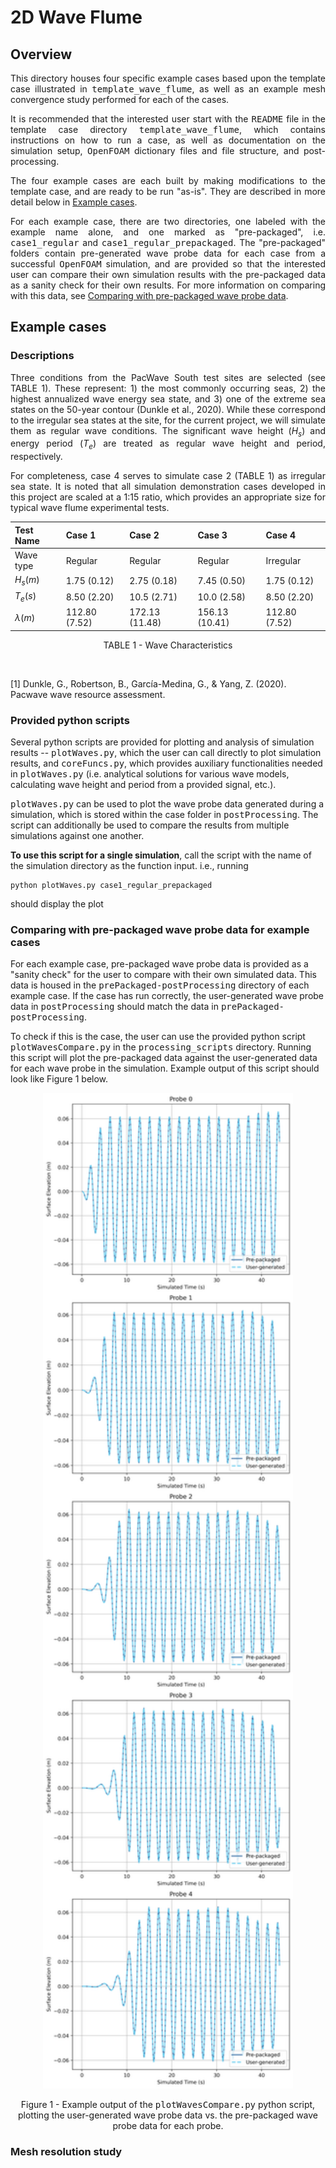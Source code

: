 # 2D Wave Flume

<div align="justify">

## Overview 
This directory houses four specific example cases based upon the template case illustrated in <tt>template_wave_flume</tt>, as well as an example mesh convergence study performed for each of the cases. 

It is recommended that the interested user start with the <tt>README</tt> file in the template case directory <tt>template_wave_flume</tt>, which contains instructions on how to run a case, as well as documentation on the simulation setup, <tt>OpenFOAM</tt> dictionary files and file structure, and post-processing.  

The four example cases are each built by making modifications to the template case, and are ready to be run "as-is". They are described in more detail below in [Example cases](#example-cases). 

For each example case, there are two directories, one labeled with the example name alone, and one marked as "pre-packaged", i.e. <tt>case1_regular</tt> and <tt>case1_regular_prepackaged</tt>. The "pre-packaged" folders contain pre-generated wave probe data for each case from a successful <tt>OpenFOAM</tt> simulation, and are provided so that the interested user can compare their own simulation results with the pre-packaged data as a sanity check for their own results. For more information on comparing with this data, see [Comparing with pre-packaged wave probe data](#comparing-with-pre-packaged-wave-probe-data-for-example-cases). 


## Example cases 
### Descriptions
Three conditions from the PacWave South test sites are selected (see TABLE 1). 
These represent: 1) the most commonly occurring seas, 2) the highest annualized wave energy sea state, and 3) one of the extreme sea states on the 50-year contour (Dunkle et al., 2020). 
While these correspond to the irregular sea states at the site, for the current project, we will simulate them as regular wave conditions. 
The significant wave height ($H_s$) and energy period ($T_e$) are treated as regular wave height and period, respectively. 

For completeness, case 4 serves to simulate case 2 (TABLE 1) as irregular sea state. 
It is noted that all simulation demonstration cases developed in this project are scaled at a 1:15 ratio, which provides an appropriate size for typical wave flume experimental tests. 
&nbsp;

<p align='middle'>

| Test Name | Case 1 | Case 2 | Case 3 | Case 4 | 
------------|--------|--------|--------|----------
| Wave type | Regular | Regular | Regular | Irregular | 
| $H_s (m)$ | 1.75 (0.12) | 2.75 (0.18) | 7.45 (0.50) | 1.75 (0.12)| 
| $T_e (s)$ | 8.50 (2.20) | 10.5 (2.71) | 10.0 (2.58) | 8.50 (2.20)| 
| $\lambda (m)$ | 112.80 (7.52) | 172.13 (11.48) | 156.13 (10.41) | 112.80 (7.52)|

</p>
<p align='middle'> TABLE 1 - Wave Characteristics </p>

</div>
&nbsp;

[1]	Dunkle, G., Robertson, B., García-Medina, G., & Yang, Z. (2020). Pacwave wave resource assessment.

### Provided python scripts
Several python scripts are provided for plotting and analysis of simulation results -- <tt>plotWaves.py</tt>, which the user can call directly to plot simulation results, and <tt>coreFuncs.py</tt>, which provides auxiliary functionalities needed in <tt>plotWaves.py</tt> (i.e. analytical solutions for various wave models, calculating wave height and period from a provided signal, etc.). 

<tt>plotWaves.py</tt> can be used to plot the wave probe data generated during a simulation, which is stored within the case folder in <tt>postProcessing</tt>. The script can additionally be used to compare the results from multiple simulations against one another.

__To use this script for a single simulation__, call the script with the name of the simulation directory as the function input. i.e., running 
```
python plotWaves.py case1_regular_prepackaged
```
should display the plot







### Comparing with pre-packaged wave probe data for example cases
For each example case, pre-packaged wave probe data is provided as a "sanity check" for the user to compare with their own simulated data. This data is housed in the <tt>prePackaged-postProcessing</tt> directory of each example case. If the case has run correctly, the user-generated wave probe data in <tt>postProcessing</tt> should match the data in <tt>prePackaged-postProcessing</tt>. 

To check if this is the case, the user can use the provided python script <tt>plotWavesCompare.py</tt> in the <tt>processing_scripts</tt> directory. Running this script will plot the pre-packaged data against the user-generated data for each wave probe in the simulation. Example output of this script should look like Figure 1 below. 

<p align="middle">
  <img src="https://github.com/jnvn7/RM6-WEC-OpenFoam/blob/main/images/case1-prepack-vs-usergen-example-figure.png" width="400"/>
</p>
<p align='middle'> Figure 1 - Example output of the <tt>plotWavesCompare.py</tt> python script, plotting the user-generated wave probe data vs. the pre-packaged wave probe data for each probe. </p>

### Mesh resolution study